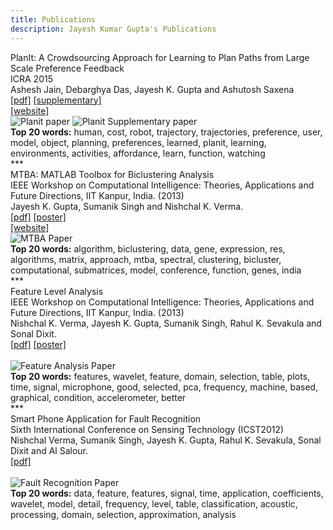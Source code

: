 ```yaml
---
title: Publications
description: Jayesh Kumar Gupta's Publications
---
```


<div class="paper">
<div class="pub">
<span class="papert">PlanIt: A Crowdsourcing Approach for Learning to Plan Paths from Large Scale Preference Feedback</span>
<br>
<span class="paperv">ICRA 2015</span>
<br>
<span class="papera">Ashesh Jain, Debarghya Das, Jayesh K. Gupta and Ashutosh Saxena</span>
</div>
<div class="paperl">
<a href="/files/2015-planit.pdf">[pdf]</a>
<a href="http://asheshjain.org/supplementary.pdf">[supplementary]</a>
<br>
<a href="http://planit.cs.cornell.edu/">[website]</a>
</div>
<div class="paperi">
  <img src="/files/planit.jpg" class="" alt="Planit paper" />
  <img src="/files/planit-supplementary.jpg" class="" alt="Planit Supplementary paper" />
<br>
<span class="topwords"><strong>Top 20 words:</strong> human, cost, robot, trajectory, trajectories, preference, user, model, object, planning, preferences, learned, planit, learning, environments, activities, affordance, learn, function, watching</span>
</div>
</div>
***
<div class="paper">
<div class="pub">
  <span class="papert">  MTBA: MATLAB Toolbox for Biclustering Analysis</span>
  <br>
  <span class="paperv">IEEE Workshop on Computational Intelligence: Theories, Applications and Future Directions, IIT Kanpur, India. (2013)</span>
  <br>
  <span class="papera">Jayesh K. Gupta, Sumanik Singh and Nishchal K. Verma.</span>
</div>
<div class="paperl">
  <a href="/files/2013-mtba.pdf">[pdf]</a>
  <a href="/files/biclustposter.pdf">[poster]</a>
  <br>
  <a href="http://iitk.ac.in/iil/mtba/">[website]</a>
</div>
<div class="paperi">
  <img src="/files/2013-mtba.jpg" class="" alt="MTBA Paper" />
  <br>
  <span class="topwords"><strong>Top 20 words:</strong> algorithm, biclustering, data, gene, expression, res, algorithms, matrix, approach, mtba, spectral, clustering, bicluster, computational, submatrices, model, conference, function, genes, india</span>
</div>
</div>
***
<div class="paper">
<div class="pub">
  <span class="papert">Feature Level Analysis</span>
  <br>
  <span class="paperv">IEEE Workshop on Computational Intelligence: Theories, Applications and Future Directions, IIT Kanpur, India. (2013) </span>
  <br>
  <span class="papera">Nishchal K. Verma, Jayesh K. Gupta, Sumanik Singh, Rahul K. Sevakula and Sonal Dixit.</span>
</div>
<div class="paperl">
  <a href="/files/2013-feature.pdf">[pdf]</a>
  <a href="/files/featureposter.pdf">[poster]</a>
  <br>
  <br>
</div>
<div class="paperi">
  <img src="/files/2013-feature.jpg" class="" alt="Feature Analysis Paper" />
  <br>
  <span class="topwords"><strong>Top 20 words:</strong> features, wavelet, feature, domain, selection, table, plots, time, signal, microphone, good, selected, pca, frequency, machine, based, graphical, condition, accelerometer, better</span>
</div>
</div>
<div class="paper">
***
<div class="pub">
<span class="papert">Smart Phone Application for Fault Recognition</span>
      <br>
      <span class="paperv">Sixth International Conference on Sensing Technology (ICST2012)</span>
      <br>
    <span class="papera">Nishchal Verma, Sumanik Singh, Jayesh K. Gupta, Rahul K. Sevakula, Sonal Dixit and Al Salour.</span>
</div>
<div class="paperl">
  <a href="/files/2012-ieee-safr.pdf">[pdf]</a>
  <br>
  <br>
</div>

<div class="paperi">
  <img src="/files/2012-ieee-safr.jpg" class="" alt="Fault Recognition Paper" />
  <br>
  <span class="topwords"><strong>Top 20 words:</strong> data, feature, features, signal, time, application, coefficients, wavelet, model, detail, frequency, level, table, classification, acoustic, processing, domain, selection, approximation, analysis</span>
</div>
</div>
